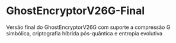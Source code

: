 # GhostEncryptorV26G-Final
Versão final do GhostEncryptorV26G com suporte a compressão G simbólica, criptografia híbrida pós-quântica e entropia evolutiva
